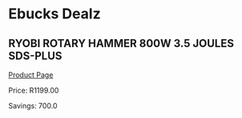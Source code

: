 
# Ebucks Dealz
## RYOBI ROTARY HAMMER 800W 3.5 JOULES SDS-PLUS
[Product Page](https://www.ebucks.com/web/shop/productSelected.do?prodId=372665999&catId=717324798)

Price: R1199.00

Savings: 700.0


	